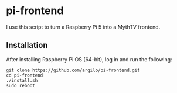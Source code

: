 pi-frontend
===========

I use this script to turn a Raspberry Pi 5 into a MythTV frontend.

Installation
------------

After installing Raspberry Pi OS (64-bit), log in and run the following:

```
git clone https://github.com/argilo/pi-frontend.git
cd pi-frontend
./install.sh
sudo reboot
```
